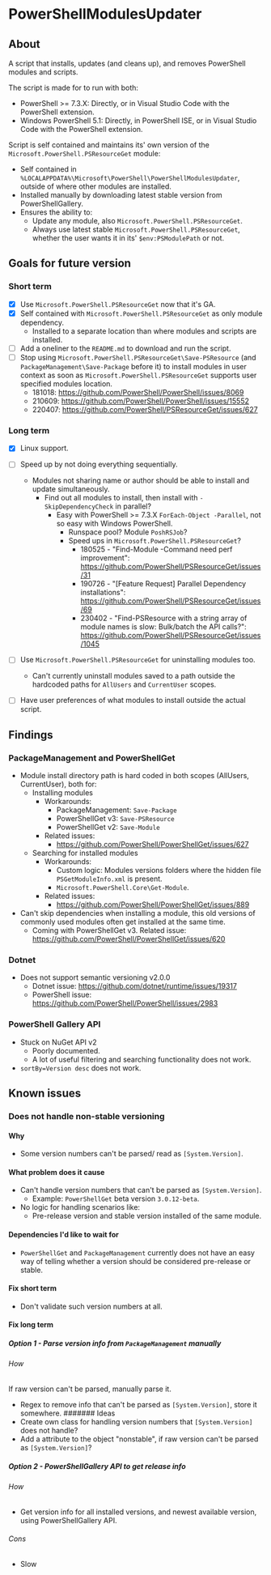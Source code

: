 # PowerShellModulesUpdater
## About
A script that installs, updates (and cleans up), and removes PowerShell modules and scripts.

The script is made for to run with both:

* PowerShell >= 7.3.X: Directly, or in Visual Studio Code with the PowerShell extension.
* Windows PowerShell 5.1: Directly, in PowerShell ISE, or in Visual Studio Code with the PowerShell extension.

Script is self contained and maintains its' own version of the `Microsoft.PowerShell.PSResourceGet` module:

* Self contained in `%LOCALAPPDATA%\Microsoft\PowerShell\PowerShellModulesUpdater`, outside of where other modules are installed.
* Installed manually by downloading latest stable version from PowerShellGallery.
* Ensures the ability to:
  * Update any module, also `Microsoft.PowerShell.PSResourceGet`.
  * Always use latest stable `Microsoft.PowerShell.PSResourceGet`, whether the user wants it in its' `$env:PSModulePath` or not.


## Goals for future version
### Short term
* [x] Use `Microsoft.PowerShell.PSResourceGet` now that it's GA.
* [x] Self contained with `Microsoft.PowerShell.PSResourceGet` as only module dependency.
  * Installed to a separate location than where modules and scripts are installed.
* [ ] Add a oneliner to the `README.md` to download and run the script.
* [ ] Stop using `Microsoft.PowerShell.PSResourceGet\Save-PSResource` (and `PackageManagement\Save-Package` before it) to install modules in user context as soon as `Microsoft.PowerShell.PSResourceGet` supports user specified modules location.
  * 181018: https://github.com/PowerShell/PowerShell/issues/8069
  * 210609: https://github.com/PowerShell/PowerShell/issues/15552
  * 220407: https://github.com/PowerShell/PSResourceGet/issues/627


### Long term
* [x] Linux support.
* [ ] Speed up by not doing everything sequentially.
  * Modules not sharing name or author should be able to install and update simultaneously.
    * Find out all modules to install, then install with `-SkipDependencyCheck` in parallel?
      * Easy with PowerShell >= 7.3.X `ForEach-Object -Parallel`, not so easy with Windows PowerShell.
        * Runspace pool? Module `PoshRSJob`?
        * Speed ups in `Microsoft.PowerShell.PSResourceGet`?
          * 180525 - "Find-Module -Command need perf improvement": https://github.com/PowerShell/PSResourceGet/issues/31
          * 190726 - "[Feature Request] Parallel Dependency installations": https://github.com/PowerShell/PSResourceGet/issues/69
          * 230402 - "Find-PSResource with a string array of module names is slow: Bulk/batch the API calls?": https://github.com/PowerShell/PSResourceGet/issues/1045
* [ ] Use `Microsoft.PowerShell.PSResourceGet` for uninstalling modules too.
  * Can't currently uninstall modules saved to a path outside the hardcoded paths for `AllUsers` and `CurrentUser` scopes.
* [ ] Have user preferences of what modules to install outside the actual script.


## Findings
### PackageManagement and PowerShellGet
* Module install directory path is hard coded in both scopes (AllUsers, CurrentUser), both for:
  * Installing modules
    * Workarounds:
	  * PackageManagement: `Save-Package`
	  * PowerShellGet v3: `Save-PSResource`
	  * PowerShellGet v2: `Save-Module`
	* Related issues:
	  * https://github.com/PowerShell/PowerShellGet/issues/627
  * Searching for installed modules
    * Workarounds:
	  * Custom logic: Modules versions folders where the hidden file `PSGetModuleInfo.xml` is present.
	  * `Microsoft.PowerShell.Core\Get-Module`.
	* Related issues:
      * https://github.com/PowerShell/PowerShellGet/issues/889
* Can't skip dependencies when installing a module, this old versions of commonly used modules often get installed at the same time.
  * Coming with PowerShellGet v3. Related issue: https://github.com/PowerShell/PowerShellGet/issues/620

### Dotnet
* Does not support semantic versioning v2.0.0
  * Dotnet issue: https://github.com/dotnet/runtime/issues/19317
  * PowerShell issue: https://github.com/PowerShell/PowerShell/issues/2983

### PowerShell Gallery API
* Stuck on NuGet API v2
  * Poorly documented.
  * A lot of useful filtering and searching functionality does not work.
* `sortBy=Version desc` does not work.

## Known issues
### Does not handle non-stable versioning
#### Why
* Some version numbers can't be parsed/ read as ```[System.Version]```.

#### What problem does it cause
* Can't handle version numbers that can't be parsed as ```[System.Version]```.
  * Example: ```PowerShellGet``` beta version ```3.0.12-beta```.
* No logic for handling scenarios like:
  * Pre-release version and stable version installed of the same module.

#### Dependencies I'd like to wait for
* ```PowerShellGet``` and ```PackageManagement``` currently does not have an easy way of telling whether a version should be considered pre-release or stable.

#### Fix short term
* Don't validate such version numbers at all.

#### Fix long term
##### Option 1 - Parse version info from ```PackageManagement``` manually
###### How
If raw version can't be parsed, manually parse it.
* Regex to remove info that can't be parsed as ```[System.Version]```, store it somewhere.
####### Ideas
* Create own class for handling version numbers that ```[System.Version]``` does not handle?
* Add a attribute to the object "nonstable", if raw version can't be parsed as ```[System.Version]```?
##### Option 2 - PowerShellGallery API to get release info
###### How
* Get version info for all installed versions, and newest available version, using PowerShellGallery API.
###### Cons
* Slow
